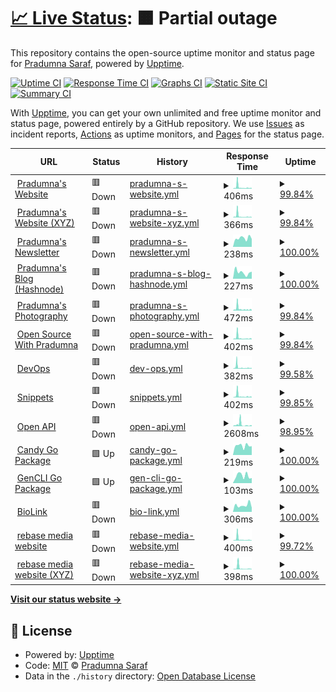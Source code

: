 # [📈 Live Status](https://Pradumnasaraf.github.io/Monitoring): <!--live status--> **🟧 Partial outage**

This repository contains the open-source uptime monitor and status page for [Pradumna Saraf](https://www.pradumnasaraf.dev), powered by [Upptime](https://github.com/upptime/upptime).

[![Uptime CI](https://github.com/Pradumnasaraf/Monitoring/workflows/Uptime%20CI/badge.svg)](https://github.com/Pradumnasaraf/Monitoring/actions?query=workflow%3A%22Uptime+CI%22)
[![Response Time CI](https://github.com/Pradumnasaraf/Monitoring/workflows/Response%20Time%20CI/badge.svg)](https://github.com/Pradumnasaraf/Monitoring/actions?query=workflow%3A%22Response+Time+CI%22)
[![Graphs CI](https://github.com/Pradumnasaraf/Monitoring/workflows/Graphs%20CI/badge.svg)](https://github.com/Pradumnasaraf/Monitoring/actions?query=workflow%3A%22Graphs+CI%22)
[![Static Site CI](https://github.com/Pradumnasaraf/Monitoring/workflows/Static%20Site%20CI/badge.svg)](https://github.com/Pradumnasaraf/Monitoring/actions?query=workflow%3A%22Static+Site+CI%22)
[![Summary CI](https://github.com/Pradumnasaraf/Monitoring/workflows/Summary%20CI/badge.svg)](https://github.com/Pradumnasaraf/Monitoring/actions?query=workflow%3A%22Summary+CI%22)

With [Upptime](https://upptime.js.org), you can get your own unlimited and free uptime monitor and status page, powered entirely by a GitHub repository. We use [Issues](https://github.com/Pradumnasaraf/Monitoring/issues) as incident reports, [Actions](https://github.com/Pradumnasaraf/Monitoring/actions) as uptime monitors, and [Pages](https://Pradumnasaraf.github.io/Monitoring) for the status page.

<!--start: status pages-->
<!-- This summary is generated by Upptime (https://github.com/upptime/upptime) -->
<!-- Do not edit this manually, your changes will be overwritten -->
<!-- prettier-ignore -->
| URL | Status | History | Response Time | Uptime |
| --- | ------ | ------- | ------------- | ------ |
| <img alt="" src="https://icons.duckduckgo.com/ip3/pradumnasaraf.dev.ico" height="13"> [Pradumna's Website](https://pradumnasaraf.dev) | 🟥 Down | [pradumna-s-website.yml](https://github.com/Pradumnasaraf/Monitoring/commits/HEAD/history/pradumna-s-website.yml) | <details><summary><img alt="Response time graph" src="./graphs/pradumna-s-website/response-time-week.png" height="20"> 406ms</summary><br><a href="https://Pradumnasaraf.github.io/Monitoring/history/pradumna-s-website"><img alt="Response time 220" src="https://img.shields.io/endpoint?url=https%3A%2F%2Fraw.githubusercontent.com%2FPradumnasaraf%2FMonitoring%2FHEAD%2Fapi%2Fpradumna-s-website%2Fresponse-time.json"></a><br><a href="https://Pradumnasaraf.github.io/Monitoring/history/pradumna-s-website"><img alt="24-hour response time 172" src="https://img.shields.io/endpoint?url=https%3A%2F%2Fraw.githubusercontent.com%2FPradumnasaraf%2FMonitoring%2FHEAD%2Fapi%2Fpradumna-s-website%2Fresponse-time-day.json"></a><br><a href="https://Pradumnasaraf.github.io/Monitoring/history/pradumna-s-website"><img alt="7-day response time 406" src="https://img.shields.io/endpoint?url=https%3A%2F%2Fraw.githubusercontent.com%2FPradumnasaraf%2FMonitoring%2FHEAD%2Fapi%2Fpradumna-s-website%2Fresponse-time-week.json"></a><br><a href="https://Pradumnasaraf.github.io/Monitoring/history/pradumna-s-website"><img alt="30-day response time 308" src="https://img.shields.io/endpoint?url=https%3A%2F%2Fraw.githubusercontent.com%2FPradumnasaraf%2FMonitoring%2FHEAD%2Fapi%2Fpradumna-s-website%2Fresponse-time-month.json"></a><br><a href="https://Pradumnasaraf.github.io/Monitoring/history/pradumna-s-website"><img alt="1-year response time 220" src="https://img.shields.io/endpoint?url=https%3A%2F%2Fraw.githubusercontent.com%2FPradumnasaraf%2FMonitoring%2FHEAD%2Fapi%2Fpradumna-s-website%2Fresponse-time-year.json"></a></details> | <details><summary><a href="https://Pradumnasaraf.github.io/Monitoring/history/pradumna-s-website">99.84%</a></summary><a href="https://Pradumnasaraf.github.io/Monitoring/history/pradumna-s-website"><img alt="All-time uptime 99.96%" src="https://img.shields.io/endpoint?url=https%3A%2F%2Fraw.githubusercontent.com%2FPradumnasaraf%2FMonitoring%2FHEAD%2Fapi%2Fpradumna-s-website%2Fuptime.json"></a><br><a href="https://Pradumnasaraf.github.io/Monitoring/history/pradumna-s-website"><img alt="24-hour uptime 99.98%" src="https://img.shields.io/endpoint?url=https%3A%2F%2Fraw.githubusercontent.com%2FPradumnasaraf%2FMonitoring%2FHEAD%2Fapi%2Fpradumna-s-website%2Fuptime-day.json"></a><br><a href="https://Pradumnasaraf.github.io/Monitoring/history/pradumna-s-website"><img alt="7-day uptime 99.84%" src="https://img.shields.io/endpoint?url=https%3A%2F%2Fraw.githubusercontent.com%2FPradumnasaraf%2FMonitoring%2FHEAD%2Fapi%2Fpradumna-s-website%2Fuptime-week.json"></a><br><a href="https://Pradumnasaraf.github.io/Monitoring/history/pradumna-s-website"><img alt="30-day uptime 99.96%" src="https://img.shields.io/endpoint?url=https%3A%2F%2Fraw.githubusercontent.com%2FPradumnasaraf%2FMonitoring%2FHEAD%2Fapi%2Fpradumna-s-website%2Fuptime-month.json"></a><br><a href="https://Pradumnasaraf.github.io/Monitoring/history/pradumna-s-website"><img alt="1-year uptime 99.96%" src="https://img.shields.io/endpoint?url=https%3A%2F%2Fraw.githubusercontent.com%2FPradumnasaraf%2FMonitoring%2FHEAD%2Fapi%2Fpradumna-s-website%2Fuptime-year.json"></a></details>
| <img alt="" src="https://icons.duckduckgo.com/ip3/pradumnasaraf.xyz.ico" height="13"> [Pradumna's Website (XYZ)](https://pradumnasaraf.xyz) | 🟥 Down | [pradumna-s-website-xyz.yml](https://github.com/Pradumnasaraf/Monitoring/commits/HEAD/history/pradumna-s-website-xyz.yml) | <details><summary><img alt="Response time graph" src="./graphs/pradumna-s-website-xyz/response-time-week.png" height="20"> 366ms</summary><br><a href="https://Pradumnasaraf.github.io/Monitoring/history/pradumna-s-website-xyz"><img alt="Response time 153" src="https://img.shields.io/endpoint?url=https%3A%2F%2Fraw.githubusercontent.com%2FPradumnasaraf%2FMonitoring%2FHEAD%2Fapi%2Fpradumna-s-website-xyz%2Fresponse-time.json"></a><br><a href="https://Pradumnasaraf.github.io/Monitoring/history/pradumna-s-website-xyz"><img alt="24-hour response time 92" src="https://img.shields.io/endpoint?url=https%3A%2F%2Fraw.githubusercontent.com%2FPradumnasaraf%2FMonitoring%2FHEAD%2Fapi%2Fpradumna-s-website-xyz%2Fresponse-time-day.json"></a><br><a href="https://Pradumnasaraf.github.io/Monitoring/history/pradumna-s-website-xyz"><img alt="7-day response time 366" src="https://img.shields.io/endpoint?url=https%3A%2F%2Fraw.githubusercontent.com%2FPradumnasaraf%2FMonitoring%2FHEAD%2Fapi%2Fpradumna-s-website-xyz%2Fresponse-time-week.json"></a><br><a href="https://Pradumnasaraf.github.io/Monitoring/history/pradumna-s-website-xyz"><img alt="30-day response time 229" src="https://img.shields.io/endpoint?url=https%3A%2F%2Fraw.githubusercontent.com%2FPradumnasaraf%2FMonitoring%2FHEAD%2Fapi%2Fpradumna-s-website-xyz%2Fresponse-time-month.json"></a><br><a href="https://Pradumnasaraf.github.io/Monitoring/history/pradumna-s-website-xyz"><img alt="1-year response time 153" src="https://img.shields.io/endpoint?url=https%3A%2F%2Fraw.githubusercontent.com%2FPradumnasaraf%2FMonitoring%2FHEAD%2Fapi%2Fpradumna-s-website-xyz%2Fresponse-time-year.json"></a></details> | <details><summary><a href="https://Pradumnasaraf.github.io/Monitoring/history/pradumna-s-website-xyz">99.84%</a></summary><a href="https://Pradumnasaraf.github.io/Monitoring/history/pradumna-s-website-xyz"><img alt="All-time uptime 99.96%" src="https://img.shields.io/endpoint?url=https%3A%2F%2Fraw.githubusercontent.com%2FPradumnasaraf%2FMonitoring%2FHEAD%2Fapi%2Fpradumna-s-website-xyz%2Fuptime.json"></a><br><a href="https://Pradumnasaraf.github.io/Monitoring/history/pradumna-s-website-xyz"><img alt="24-hour uptime 99.98%" src="https://img.shields.io/endpoint?url=https%3A%2F%2Fraw.githubusercontent.com%2FPradumnasaraf%2FMonitoring%2FHEAD%2Fapi%2Fpradumna-s-website-xyz%2Fuptime-day.json"></a><br><a href="https://Pradumnasaraf.github.io/Monitoring/history/pradumna-s-website-xyz"><img alt="7-day uptime 99.84%" src="https://img.shields.io/endpoint?url=https%3A%2F%2Fraw.githubusercontent.com%2FPradumnasaraf%2FMonitoring%2FHEAD%2Fapi%2Fpradumna-s-website-xyz%2Fuptime-week.json"></a><br><a href="https://Pradumnasaraf.github.io/Monitoring/history/pradumna-s-website-xyz"><img alt="30-day uptime 99.96%" src="https://img.shields.io/endpoint?url=https%3A%2F%2Fraw.githubusercontent.com%2FPradumnasaraf%2FMonitoring%2FHEAD%2Fapi%2Fpradumna-s-website-xyz%2Fuptime-month.json"></a><br><a href="https://Pradumnasaraf.github.io/Monitoring/history/pradumna-s-website-xyz"><img alt="1-year uptime 99.96%" src="https://img.shields.io/endpoint?url=https%3A%2F%2Fraw.githubusercontent.com%2FPradumnasaraf%2FMonitoring%2FHEAD%2Fapi%2Fpradumna-s-website-xyz%2Fuptime-year.json"></a></details>
| <img alt="" src="https://icons.duckduckgo.com/ip3/newsletter.pradumnasaraf.dev.ico" height="13"> [Pradumna's Newsletter](https://newsletter.pradumnasaraf.dev) | 🟥 Down | [pradumna-s-newsletter.yml](https://github.com/Pradumnasaraf/Monitoring/commits/HEAD/history/pradumna-s-newsletter.yml) | <details><summary><img alt="Response time graph" src="./graphs/pradumna-s-newsletter/response-time-week.png" height="20"> 238ms</summary><br><a href="https://Pradumnasaraf.github.io/Monitoring/history/pradumna-s-newsletter"><img alt="Response time 250" src="https://img.shields.io/endpoint?url=https%3A%2F%2Fraw.githubusercontent.com%2FPradumnasaraf%2FMonitoring%2FHEAD%2Fapi%2Fpradumna-s-newsletter%2Fresponse-time.json"></a><br><a href="https://Pradumnasaraf.github.io/Monitoring/history/pradumna-s-newsletter"><img alt="24-hour response time 217" src="https://img.shields.io/endpoint?url=https%3A%2F%2Fraw.githubusercontent.com%2FPradumnasaraf%2FMonitoring%2FHEAD%2Fapi%2Fpradumna-s-newsletter%2Fresponse-time-day.json"></a><br><a href="https://Pradumnasaraf.github.io/Monitoring/history/pradumna-s-newsletter"><img alt="7-day response time 238" src="https://img.shields.io/endpoint?url=https%3A%2F%2Fraw.githubusercontent.com%2FPradumnasaraf%2FMonitoring%2FHEAD%2Fapi%2Fpradumna-s-newsletter%2Fresponse-time-week.json"></a><br><a href="https://Pradumnasaraf.github.io/Monitoring/history/pradumna-s-newsletter"><img alt="30-day response time 391" src="https://img.shields.io/endpoint?url=https%3A%2F%2Fraw.githubusercontent.com%2FPradumnasaraf%2FMonitoring%2FHEAD%2Fapi%2Fpradumna-s-newsletter%2Fresponse-time-month.json"></a><br><a href="https://Pradumnasaraf.github.io/Monitoring/history/pradumna-s-newsletter"><img alt="1-year response time 250" src="https://img.shields.io/endpoint?url=https%3A%2F%2Fraw.githubusercontent.com%2FPradumnasaraf%2FMonitoring%2FHEAD%2Fapi%2Fpradumna-s-newsletter%2Fresponse-time-year.json"></a></details> | <details><summary><a href="https://Pradumnasaraf.github.io/Monitoring/history/pradumna-s-newsletter">100.00%</a></summary><a href="https://Pradumnasaraf.github.io/Monitoring/history/pradumna-s-newsletter"><img alt="All-time uptime 97.92%" src="https://img.shields.io/endpoint?url=https%3A%2F%2Fraw.githubusercontent.com%2FPradumnasaraf%2FMonitoring%2FHEAD%2Fapi%2Fpradumna-s-newsletter%2Fuptime.json"></a><br><a href="https://Pradumnasaraf.github.io/Monitoring/history/pradumna-s-newsletter"><img alt="24-hour uptime 100.00%" src="https://img.shields.io/endpoint?url=https%3A%2F%2Fraw.githubusercontent.com%2FPradumnasaraf%2FMonitoring%2FHEAD%2Fapi%2Fpradumna-s-newsletter%2Fuptime-day.json"></a><br><a href="https://Pradumnasaraf.github.io/Monitoring/history/pradumna-s-newsletter"><img alt="7-day uptime 100.00%" src="https://img.shields.io/endpoint?url=https%3A%2F%2Fraw.githubusercontent.com%2FPradumnasaraf%2FMonitoring%2FHEAD%2Fapi%2Fpradumna-s-newsletter%2Fuptime-week.json"></a><br><a href="https://Pradumnasaraf.github.io/Monitoring/history/pradumna-s-newsletter"><img alt="30-day uptime 100.00%" src="https://img.shields.io/endpoint?url=https%3A%2F%2Fraw.githubusercontent.com%2FPradumnasaraf%2FMonitoring%2FHEAD%2Fapi%2Fpradumna-s-newsletter%2Fuptime-month.json"></a><br><a href="https://Pradumnasaraf.github.io/Monitoring/history/pradumna-s-newsletter"><img alt="1-year uptime 97.92%" src="https://img.shields.io/endpoint?url=https%3A%2F%2Fraw.githubusercontent.com%2FPradumnasaraf%2FMonitoring%2FHEAD%2Fapi%2Fpradumna-s-newsletter%2Fuptime-year.json"></a></details>
| <img alt="" src="https://icons.duckduckgo.com/ip3/blog.pradumnasaraf.dev.ico" height="13"> [Pradumna's Blog (Hashnode)](https://blog.pradumnasaraf.dev) | 🟥 Down | [pradumna-s-blog-hashnode.yml](https://github.com/Pradumnasaraf/Monitoring/commits/HEAD/history/pradumna-s-blog-hashnode.yml) | <details><summary><img alt="Response time graph" src="./graphs/pradumna-s-blog-hashnode/response-time-week.png" height="20"> 227ms</summary><br><a href="https://Pradumnasaraf.github.io/Monitoring/history/pradumna-s-blog-hashnode"><img alt="Response time 251" src="https://img.shields.io/endpoint?url=https%3A%2F%2Fraw.githubusercontent.com%2FPradumnasaraf%2FMonitoring%2FHEAD%2Fapi%2Fpradumna-s-blog-hashnode%2Fresponse-time.json"></a><br><a href="https://Pradumnasaraf.github.io/Monitoring/history/pradumna-s-blog-hashnode"><img alt="24-hour response time 252" src="https://img.shields.io/endpoint?url=https%3A%2F%2Fraw.githubusercontent.com%2FPradumnasaraf%2FMonitoring%2FHEAD%2Fapi%2Fpradumna-s-blog-hashnode%2Fresponse-time-day.json"></a><br><a href="https://Pradumnasaraf.github.io/Monitoring/history/pradumna-s-blog-hashnode"><img alt="7-day response time 227" src="https://img.shields.io/endpoint?url=https%3A%2F%2Fraw.githubusercontent.com%2FPradumnasaraf%2FMonitoring%2FHEAD%2Fapi%2Fpradumna-s-blog-hashnode%2Fresponse-time-week.json"></a><br><a href="https://Pradumnasaraf.github.io/Monitoring/history/pradumna-s-blog-hashnode"><img alt="30-day response time 270" src="https://img.shields.io/endpoint?url=https%3A%2F%2Fraw.githubusercontent.com%2FPradumnasaraf%2FMonitoring%2FHEAD%2Fapi%2Fpradumna-s-blog-hashnode%2Fresponse-time-month.json"></a><br><a href="https://Pradumnasaraf.github.io/Monitoring/history/pradumna-s-blog-hashnode"><img alt="1-year response time 251" src="https://img.shields.io/endpoint?url=https%3A%2F%2Fraw.githubusercontent.com%2FPradumnasaraf%2FMonitoring%2FHEAD%2Fapi%2Fpradumna-s-blog-hashnode%2Fresponse-time-year.json"></a></details> | <details><summary><a href="https://Pradumnasaraf.github.io/Monitoring/history/pradumna-s-blog-hashnode">100.00%</a></summary><a href="https://Pradumnasaraf.github.io/Monitoring/history/pradumna-s-blog-hashnode"><img alt="All-time uptime 97.92%" src="https://img.shields.io/endpoint?url=https%3A%2F%2Fraw.githubusercontent.com%2FPradumnasaraf%2FMonitoring%2FHEAD%2Fapi%2Fpradumna-s-blog-hashnode%2Fuptime.json"></a><br><a href="https://Pradumnasaraf.github.io/Monitoring/history/pradumna-s-blog-hashnode"><img alt="24-hour uptime 100.00%" src="https://img.shields.io/endpoint?url=https%3A%2F%2Fraw.githubusercontent.com%2FPradumnasaraf%2FMonitoring%2FHEAD%2Fapi%2Fpradumna-s-blog-hashnode%2Fuptime-day.json"></a><br><a href="https://Pradumnasaraf.github.io/Monitoring/history/pradumna-s-blog-hashnode"><img alt="7-day uptime 100.00%" src="https://img.shields.io/endpoint?url=https%3A%2F%2Fraw.githubusercontent.com%2FPradumnasaraf%2FMonitoring%2FHEAD%2Fapi%2Fpradumna-s-blog-hashnode%2Fuptime-week.json"></a><br><a href="https://Pradumnasaraf.github.io/Monitoring/history/pradumna-s-blog-hashnode"><img alt="30-day uptime 100.00%" src="https://img.shields.io/endpoint?url=https%3A%2F%2Fraw.githubusercontent.com%2FPradumnasaraf%2FMonitoring%2FHEAD%2Fapi%2Fpradumna-s-blog-hashnode%2Fuptime-month.json"></a><br><a href="https://Pradumnasaraf.github.io/Monitoring/history/pradumna-s-blog-hashnode"><img alt="1-year uptime 97.92%" src="https://img.shields.io/endpoint?url=https%3A%2F%2Fraw.githubusercontent.com%2FPradumnasaraf%2FMonitoring%2FHEAD%2Fapi%2Fpradumna-s-blog-hashnode%2Fuptime-year.json"></a></details>
| <img alt="" src="https://icons.duckduckgo.com/ip3/camera.pradumnasaraf.dev.ico" height="13"> [Pradumna's Photography](https://camera.pradumnasaraf.dev) | 🟥 Down | [pradumna-s-photography.yml](https://github.com/Pradumnasaraf/Monitoring/commits/HEAD/history/pradumna-s-photography.yml) | <details><summary><img alt="Response time graph" src="./graphs/pradumna-s-photography/response-time-week.png" height="20"> 472ms</summary><br><a href="https://Pradumnasaraf.github.io/Monitoring/history/pradumna-s-photography"><img alt="Response time 268" src="https://img.shields.io/endpoint?url=https%3A%2F%2Fraw.githubusercontent.com%2FPradumnasaraf%2FMonitoring%2FHEAD%2Fapi%2Fpradumna-s-photography%2Fresponse-time.json"></a><br><a href="https://Pradumnasaraf.github.io/Monitoring/history/pradumna-s-photography"><img alt="24-hour response time 128" src="https://img.shields.io/endpoint?url=https%3A%2F%2Fraw.githubusercontent.com%2FPradumnasaraf%2FMonitoring%2FHEAD%2Fapi%2Fpradumna-s-photography%2Fresponse-time-day.json"></a><br><a href="https://Pradumnasaraf.github.io/Monitoring/history/pradumna-s-photography"><img alt="7-day response time 472" src="https://img.shields.io/endpoint?url=https%3A%2F%2Fraw.githubusercontent.com%2FPradumnasaraf%2FMonitoring%2FHEAD%2Fapi%2Fpradumna-s-photography%2Fresponse-time-week.json"></a><br><a href="https://Pradumnasaraf.github.io/Monitoring/history/pradumna-s-photography"><img alt="30-day response time 355" src="https://img.shields.io/endpoint?url=https%3A%2F%2Fraw.githubusercontent.com%2FPradumnasaraf%2FMonitoring%2FHEAD%2Fapi%2Fpradumna-s-photography%2Fresponse-time-month.json"></a><br><a href="https://Pradumnasaraf.github.io/Monitoring/history/pradumna-s-photography"><img alt="1-year response time 268" src="https://img.shields.io/endpoint?url=https%3A%2F%2Fraw.githubusercontent.com%2FPradumnasaraf%2FMonitoring%2FHEAD%2Fapi%2Fpradumna-s-photography%2Fresponse-time-year.json"></a></details> | <details><summary><a href="https://Pradumnasaraf.github.io/Monitoring/history/pradumna-s-photography">99.84%</a></summary><a href="https://Pradumnasaraf.github.io/Monitoring/history/pradumna-s-photography"><img alt="All-time uptime 99.96%" src="https://img.shields.io/endpoint?url=https%3A%2F%2Fraw.githubusercontent.com%2FPradumnasaraf%2FMonitoring%2FHEAD%2Fapi%2Fpradumna-s-photography%2Fuptime.json"></a><br><a href="https://Pradumnasaraf.github.io/Monitoring/history/pradumna-s-photography"><img alt="24-hour uptime 99.98%" src="https://img.shields.io/endpoint?url=https%3A%2F%2Fraw.githubusercontent.com%2FPradumnasaraf%2FMonitoring%2FHEAD%2Fapi%2Fpradumna-s-photography%2Fuptime-day.json"></a><br><a href="https://Pradumnasaraf.github.io/Monitoring/history/pradumna-s-photography"><img alt="7-day uptime 99.84%" src="https://img.shields.io/endpoint?url=https%3A%2F%2Fraw.githubusercontent.com%2FPradumnasaraf%2FMonitoring%2FHEAD%2Fapi%2Fpradumna-s-photography%2Fuptime-week.json"></a><br><a href="https://Pradumnasaraf.github.io/Monitoring/history/pradumna-s-photography"><img alt="30-day uptime 99.96%" src="https://img.shields.io/endpoint?url=https%3A%2F%2Fraw.githubusercontent.com%2FPradumnasaraf%2FMonitoring%2FHEAD%2Fapi%2Fpradumna-s-photography%2Fuptime-month.json"></a><br><a href="https://Pradumnasaraf.github.io/Monitoring/history/pradumna-s-photography"><img alt="1-year uptime 99.96%" src="https://img.shields.io/endpoint?url=https%3A%2F%2Fraw.githubusercontent.com%2FPradumnasaraf%2FMonitoring%2FHEAD%2Fapi%2Fpradumna-s-photography%2Fuptime-year.json"></a></details>
| <img alt="" src="https://icons.duckduckgo.com/ip3/os.pradumnasaraf.dev.ico" height="13"> [Open Source With Pradumna](https://os.pradumnasaraf.dev) | 🟥 Down | [open-source-with-pradumna.yml](https://github.com/Pradumnasaraf/Monitoring/commits/HEAD/history/open-source-with-pradumna.yml) | <details><summary><img alt="Response time graph" src="./graphs/open-source-with-pradumna/response-time-week.png" height="20"> 402ms</summary><br><a href="https://Pradumnasaraf.github.io/Monitoring/history/open-source-with-pradumna"><img alt="Response time 190" src="https://img.shields.io/endpoint?url=https%3A%2F%2Fraw.githubusercontent.com%2FPradumnasaraf%2FMonitoring%2FHEAD%2Fapi%2Fopen-source-with-pradumna%2Fresponse-time.json"></a><br><a href="https://Pradumnasaraf.github.io/Monitoring/history/open-source-with-pradumna"><img alt="24-hour response time 96" src="https://img.shields.io/endpoint?url=https%3A%2F%2Fraw.githubusercontent.com%2FPradumnasaraf%2FMonitoring%2FHEAD%2Fapi%2Fopen-source-with-pradumna%2Fresponse-time-day.json"></a><br><a href="https://Pradumnasaraf.github.io/Monitoring/history/open-source-with-pradumna"><img alt="7-day response time 402" src="https://img.shields.io/endpoint?url=https%3A%2F%2Fraw.githubusercontent.com%2FPradumnasaraf%2FMonitoring%2FHEAD%2Fapi%2Fopen-source-with-pradumna%2Fresponse-time-week.json"></a><br><a href="https://Pradumnasaraf.github.io/Monitoring/history/open-source-with-pradumna"><img alt="30-day response time 266" src="https://img.shields.io/endpoint?url=https%3A%2F%2Fraw.githubusercontent.com%2FPradumnasaraf%2FMonitoring%2FHEAD%2Fapi%2Fopen-source-with-pradumna%2Fresponse-time-month.json"></a><br><a href="https://Pradumnasaraf.github.io/Monitoring/history/open-source-with-pradumna"><img alt="1-year response time 199" src="https://img.shields.io/endpoint?url=https%3A%2F%2Fraw.githubusercontent.com%2FPradumnasaraf%2FMonitoring%2FHEAD%2Fapi%2Fopen-source-with-pradumna%2Fresponse-time-year.json"></a></details> | <details><summary><a href="https://Pradumnasaraf.github.io/Monitoring/history/open-source-with-pradumna">99.84%</a></summary><a href="https://Pradumnasaraf.github.io/Monitoring/history/open-source-with-pradumna"><img alt="All-time uptime 99.93%" src="https://img.shields.io/endpoint?url=https%3A%2F%2Fraw.githubusercontent.com%2FPradumnasaraf%2FMonitoring%2FHEAD%2Fapi%2Fopen-source-with-pradumna%2Fuptime.json"></a><br><a href="https://Pradumnasaraf.github.io/Monitoring/history/open-source-with-pradumna"><img alt="24-hour uptime 99.98%" src="https://img.shields.io/endpoint?url=https%3A%2F%2Fraw.githubusercontent.com%2FPradumnasaraf%2FMonitoring%2FHEAD%2Fapi%2Fopen-source-with-pradumna%2Fuptime-day.json"></a><br><a href="https://Pradumnasaraf.github.io/Monitoring/history/open-source-with-pradumna"><img alt="7-day uptime 99.84%" src="https://img.shields.io/endpoint?url=https%3A%2F%2Fraw.githubusercontent.com%2FPradumnasaraf%2FMonitoring%2FHEAD%2Fapi%2Fopen-source-with-pradumna%2Fuptime-week.json"></a><br><a href="https://Pradumnasaraf.github.io/Monitoring/history/open-source-with-pradumna"><img alt="30-day uptime 99.96%" src="https://img.shields.io/endpoint?url=https%3A%2F%2Fraw.githubusercontent.com%2FPradumnasaraf%2FMonitoring%2FHEAD%2Fapi%2Fopen-source-with-pradumna%2Fuptime-month.json"></a><br><a href="https://Pradumnasaraf.github.io/Monitoring/history/open-source-with-pradumna"><img alt="1-year uptime 99.98%" src="https://img.shields.io/endpoint?url=https%3A%2F%2Fraw.githubusercontent.com%2FPradumnasaraf%2FMonitoring%2FHEAD%2Fapi%2Fopen-source-with-pradumna%2Fuptime-year.json"></a></details>
| <img alt="" src="https://icons.duckduckgo.com/ip3/devops.pradumnasaraf.dev.ico" height="13"> [DevOps](https://devops.pradumnasaraf.dev) | 🟥 Down | [dev-ops.yml](https://github.com/Pradumnasaraf/Monitoring/commits/HEAD/history/dev-ops.yml) | <details><summary><img alt="Response time graph" src="./graphs/dev-ops/response-time-week.png" height="20"> 382ms</summary><br><a href="https://Pradumnasaraf.github.io/Monitoring/history/dev-ops"><img alt="Response time 180" src="https://img.shields.io/endpoint?url=https%3A%2F%2Fraw.githubusercontent.com%2FPradumnasaraf%2FMonitoring%2FHEAD%2Fapi%2Fdev-ops%2Fresponse-time.json"></a><br><a href="https://Pradumnasaraf.github.io/Monitoring/history/dev-ops"><img alt="24-hour response time 177" src="https://img.shields.io/endpoint?url=https%3A%2F%2Fraw.githubusercontent.com%2FPradumnasaraf%2FMonitoring%2FHEAD%2Fapi%2Fdev-ops%2Fresponse-time-day.json"></a><br><a href="https://Pradumnasaraf.github.io/Monitoring/history/dev-ops"><img alt="7-day response time 382" src="https://img.shields.io/endpoint?url=https%3A%2F%2Fraw.githubusercontent.com%2FPradumnasaraf%2FMonitoring%2FHEAD%2Fapi%2Fdev-ops%2Fresponse-time-week.json"></a><br><a href="https://Pradumnasaraf.github.io/Monitoring/history/dev-ops"><img alt="30-day response time 277" src="https://img.shields.io/endpoint?url=https%3A%2F%2Fraw.githubusercontent.com%2FPradumnasaraf%2FMonitoring%2FHEAD%2Fapi%2Fdev-ops%2Fresponse-time-month.json"></a><br><a href="https://Pradumnasaraf.github.io/Monitoring/history/dev-ops"><img alt="1-year response time 188" src="https://img.shields.io/endpoint?url=https%3A%2F%2Fraw.githubusercontent.com%2FPradumnasaraf%2FMonitoring%2FHEAD%2Fapi%2Fdev-ops%2Fresponse-time-year.json"></a></details> | <details><summary><a href="https://Pradumnasaraf.github.io/Monitoring/history/dev-ops">99.58%</a></summary><a href="https://Pradumnasaraf.github.io/Monitoring/history/dev-ops"><img alt="All-time uptime 99.97%" src="https://img.shields.io/endpoint?url=https%3A%2F%2Fraw.githubusercontent.com%2FPradumnasaraf%2FMonitoring%2FHEAD%2Fapi%2Fdev-ops%2Fuptime.json"></a><br><a href="https://Pradumnasaraf.github.io/Monitoring/history/dev-ops"><img alt="24-hour uptime 99.98%" src="https://img.shields.io/endpoint?url=https%3A%2F%2Fraw.githubusercontent.com%2FPradumnasaraf%2FMonitoring%2FHEAD%2Fapi%2Fdev-ops%2Fuptime-day.json"></a><br><a href="https://Pradumnasaraf.github.io/Monitoring/history/dev-ops"><img alt="7-day uptime 99.58%" src="https://img.shields.io/endpoint?url=https%3A%2F%2Fraw.githubusercontent.com%2FPradumnasaraf%2FMonitoring%2FHEAD%2Fapi%2Fdev-ops%2Fuptime-week.json"></a><br><a href="https://Pradumnasaraf.github.io/Monitoring/history/dev-ops"><img alt="30-day uptime 99.90%" src="https://img.shields.io/endpoint?url=https%3A%2F%2Fraw.githubusercontent.com%2FPradumnasaraf%2FMonitoring%2FHEAD%2Fapi%2Fdev-ops%2Fuptime-month.json"></a><br><a href="https://Pradumnasaraf.github.io/Monitoring/history/dev-ops"><img alt="1-year uptime 99.97%" src="https://img.shields.io/endpoint?url=https%3A%2F%2Fraw.githubusercontent.com%2FPradumnasaraf%2FMonitoring%2FHEAD%2Fapi%2Fdev-ops%2Fuptime-year.json"></a></details>
| <img alt="" src="https://icons.duckduckgo.com/ip3/snippets.pradumnasaraf.dev.ico" height="13"> [Snippets](https://snippets.pradumnasaraf.dev) | 🟥 Down | [snippets.yml](https://github.com/Pradumnasaraf/Monitoring/commits/HEAD/history/snippets.yml) | <details><summary><img alt="Response time graph" src="./graphs/snippets/response-time-week.png" height="20"> 402ms</summary><br><a href="https://Pradumnasaraf.github.io/Monitoring/history/snippets"><img alt="Response time 193" src="https://img.shields.io/endpoint?url=https%3A%2F%2Fraw.githubusercontent.com%2FPradumnasaraf%2FMonitoring%2FHEAD%2Fapi%2Fsnippets%2Fresponse-time.json"></a><br><a href="https://Pradumnasaraf.github.io/Monitoring/history/snippets"><img alt="24-hour response time 118" src="https://img.shields.io/endpoint?url=https%3A%2F%2Fraw.githubusercontent.com%2FPradumnasaraf%2FMonitoring%2FHEAD%2Fapi%2Fsnippets%2Fresponse-time-day.json"></a><br><a href="https://Pradumnasaraf.github.io/Monitoring/history/snippets"><img alt="7-day response time 402" src="https://img.shields.io/endpoint?url=https%3A%2F%2Fraw.githubusercontent.com%2FPradumnasaraf%2FMonitoring%2FHEAD%2Fapi%2Fsnippets%2Fresponse-time-week.json"></a><br><a href="https://Pradumnasaraf.github.io/Monitoring/history/snippets"><img alt="30-day response time 258" src="https://img.shields.io/endpoint?url=https%3A%2F%2Fraw.githubusercontent.com%2FPradumnasaraf%2FMonitoring%2FHEAD%2Fapi%2Fsnippets%2Fresponse-time-month.json"></a><br><a href="https://Pradumnasaraf.github.io/Monitoring/history/snippets"><img alt="1-year response time 195" src="https://img.shields.io/endpoint?url=https%3A%2F%2Fraw.githubusercontent.com%2FPradumnasaraf%2FMonitoring%2FHEAD%2Fapi%2Fsnippets%2Fresponse-time-year.json"></a></details> | <details><summary><a href="https://Pradumnasaraf.github.io/Monitoring/history/snippets">99.85%</a></summary><a href="https://Pradumnasaraf.github.io/Monitoring/history/snippets"><img alt="All-time uptime 99.98%" src="https://img.shields.io/endpoint?url=https%3A%2F%2Fraw.githubusercontent.com%2FPradumnasaraf%2FMonitoring%2FHEAD%2Fapi%2Fsnippets%2Fuptime.json"></a><br><a href="https://Pradumnasaraf.github.io/Monitoring/history/snippets"><img alt="24-hour uptime 99.98%" src="https://img.shields.io/endpoint?url=https%3A%2F%2Fraw.githubusercontent.com%2FPradumnasaraf%2FMonitoring%2FHEAD%2Fapi%2Fsnippets%2Fuptime-day.json"></a><br><a href="https://Pradumnasaraf.github.io/Monitoring/history/snippets"><img alt="7-day uptime 99.85%" src="https://img.shields.io/endpoint?url=https%3A%2F%2Fraw.githubusercontent.com%2FPradumnasaraf%2FMonitoring%2FHEAD%2Fapi%2Fsnippets%2Fuptime-week.json"></a><br><a href="https://Pradumnasaraf.github.io/Monitoring/history/snippets"><img alt="30-day uptime 99.96%" src="https://img.shields.io/endpoint?url=https%3A%2F%2Fraw.githubusercontent.com%2FPradumnasaraf%2FMonitoring%2FHEAD%2Fapi%2Fsnippets%2Fuptime-month.json"></a><br><a href="https://Pradumnasaraf.github.io/Monitoring/history/snippets"><img alt="1-year uptime 99.98%" src="https://img.shields.io/endpoint?url=https%3A%2F%2Fraw.githubusercontent.com%2FPradumnasaraf%2FMonitoring%2FHEAD%2Fapi%2Fsnippets%2Fuptime-year.json"></a></details>
| <img alt="" src="https://icons.duckduckgo.com/ip3/opensourceapi.vercel.app.ico" height="13"> [Open API](https://opensourceapi.vercel.app) | 🟥 Down | [open-api.yml](https://github.com/Pradumnasaraf/Monitoring/commits/HEAD/history/open-api.yml) | <details><summary><img alt="Response time graph" src="./graphs/open-api/response-time-week.png" height="20"> 2608ms</summary><br><a href="https://Pradumnasaraf.github.io/Monitoring/history/open-api"><img alt="Response time 1106" src="https://img.shields.io/endpoint?url=https%3A%2F%2Fraw.githubusercontent.com%2FPradumnasaraf%2FMonitoring%2FHEAD%2Fapi%2Fopen-api%2Fresponse-time.json"></a><br><a href="https://Pradumnasaraf.github.io/Monitoring/history/open-api"><img alt="24-hour response time 1459" src="https://img.shields.io/endpoint?url=https%3A%2F%2Fraw.githubusercontent.com%2FPradumnasaraf%2FMonitoring%2FHEAD%2Fapi%2Fopen-api%2Fresponse-time-day.json"></a><br><a href="https://Pradumnasaraf.github.io/Monitoring/history/open-api"><img alt="7-day response time 2608" src="https://img.shields.io/endpoint?url=https%3A%2F%2Fraw.githubusercontent.com%2FPradumnasaraf%2FMonitoring%2FHEAD%2Fapi%2Fopen-api%2Fresponse-time-week.json"></a><br><a href="https://Pradumnasaraf.github.io/Monitoring/history/open-api"><img alt="30-day response time 1739" src="https://img.shields.io/endpoint?url=https%3A%2F%2Fraw.githubusercontent.com%2FPradumnasaraf%2FMonitoring%2FHEAD%2Fapi%2Fopen-api%2Fresponse-time-month.json"></a><br><a href="https://Pradumnasaraf.github.io/Monitoring/history/open-api"><img alt="1-year response time 1159" src="https://img.shields.io/endpoint?url=https%3A%2F%2Fraw.githubusercontent.com%2FPradumnasaraf%2FMonitoring%2FHEAD%2Fapi%2Fopen-api%2Fresponse-time-year.json"></a></details> | <details><summary><a href="https://Pradumnasaraf.github.io/Monitoring/history/open-api">98.95%</a></summary><a href="https://Pradumnasaraf.github.io/Monitoring/history/open-api"><img alt="All-time uptime 99.97%" src="https://img.shields.io/endpoint?url=https%3A%2F%2Fraw.githubusercontent.com%2FPradumnasaraf%2FMonitoring%2FHEAD%2Fapi%2Fopen-api%2Fuptime.json"></a><br><a href="https://Pradumnasaraf.github.io/Monitoring/history/open-api"><img alt="24-hour uptime 99.98%" src="https://img.shields.io/endpoint?url=https%3A%2F%2Fraw.githubusercontent.com%2FPradumnasaraf%2FMonitoring%2FHEAD%2Fapi%2Fopen-api%2Fuptime-day.json"></a><br><a href="https://Pradumnasaraf.github.io/Monitoring/history/open-api"><img alt="7-day uptime 98.95%" src="https://img.shields.io/endpoint?url=https%3A%2F%2Fraw.githubusercontent.com%2FPradumnasaraf%2FMonitoring%2FHEAD%2Fapi%2Fopen-api%2Fuptime-week.json"></a><br><a href="https://Pradumnasaraf.github.io/Monitoring/history/open-api"><img alt="30-day uptime 99.76%" src="https://img.shields.io/endpoint?url=https%3A%2F%2Fraw.githubusercontent.com%2FPradumnasaraf%2FMonitoring%2FHEAD%2Fapi%2Fopen-api%2Fuptime-month.json"></a><br><a href="https://Pradumnasaraf.github.io/Monitoring/history/open-api"><img alt="1-year uptime 99.93%" src="https://img.shields.io/endpoint?url=https%3A%2F%2Fraw.githubusercontent.com%2FPradumnasaraf%2FMonitoring%2FHEAD%2Fapi%2Fopen-api%2Fuptime-year.json"></a></details>
| <img alt="" src="https://icons.duckduckgo.com/ip3/pkg.go.dev.ico" height="13"> [Candy Go Package](https://pkg.go.dev/github.com/Pradumnasaraf/candy) | 🟩 Up | [candy-go-package.yml](https://github.com/Pradumnasaraf/Monitoring/commits/HEAD/history/candy-go-package.yml) | <details><summary><img alt="Response time graph" src="./graphs/candy-go-package/response-time-week.png" height="20"> 219ms</summary><br><a href="https://Pradumnasaraf.github.io/Monitoring/history/candy-go-package"><img alt="Response time 278" src="https://img.shields.io/endpoint?url=https%3A%2F%2Fraw.githubusercontent.com%2FPradumnasaraf%2FMonitoring%2FHEAD%2Fapi%2Fcandy-go-package%2Fresponse-time.json"></a><br><a href="https://Pradumnasaraf.github.io/Monitoring/history/candy-go-package"><img alt="24-hour response time 208" src="https://img.shields.io/endpoint?url=https%3A%2F%2Fraw.githubusercontent.com%2FPradumnasaraf%2FMonitoring%2FHEAD%2Fapi%2Fcandy-go-package%2Fresponse-time-day.json"></a><br><a href="https://Pradumnasaraf.github.io/Monitoring/history/candy-go-package"><img alt="7-day response time 219" src="https://img.shields.io/endpoint?url=https%3A%2F%2Fraw.githubusercontent.com%2FPradumnasaraf%2FMonitoring%2FHEAD%2Fapi%2Fcandy-go-package%2Fresponse-time-week.json"></a><br><a href="https://Pradumnasaraf.github.io/Monitoring/history/candy-go-package"><img alt="30-day response time 812" src="https://img.shields.io/endpoint?url=https%3A%2F%2Fraw.githubusercontent.com%2FPradumnasaraf%2FMonitoring%2FHEAD%2Fapi%2Fcandy-go-package%2Fresponse-time-month.json"></a><br><a href="https://Pradumnasaraf.github.io/Monitoring/history/candy-go-package"><img alt="1-year response time 304" src="https://img.shields.io/endpoint?url=https%3A%2F%2Fraw.githubusercontent.com%2FPradumnasaraf%2FMonitoring%2FHEAD%2Fapi%2Fcandy-go-package%2Fresponse-time-year.json"></a></details> | <details><summary><a href="https://Pradumnasaraf.github.io/Monitoring/history/candy-go-package">100.00%</a></summary><a href="https://Pradumnasaraf.github.io/Monitoring/history/candy-go-package"><img alt="All-time uptime 99.99%" src="https://img.shields.io/endpoint?url=https%3A%2F%2Fraw.githubusercontent.com%2FPradumnasaraf%2FMonitoring%2FHEAD%2Fapi%2Fcandy-go-package%2Fuptime.json"></a><br><a href="https://Pradumnasaraf.github.io/Monitoring/history/candy-go-package"><img alt="24-hour uptime 100.00%" src="https://img.shields.io/endpoint?url=https%3A%2F%2Fraw.githubusercontent.com%2FPradumnasaraf%2FMonitoring%2FHEAD%2Fapi%2Fcandy-go-package%2Fuptime-day.json"></a><br><a href="https://Pradumnasaraf.github.io/Monitoring/history/candy-go-package"><img alt="7-day uptime 100.00%" src="https://img.shields.io/endpoint?url=https%3A%2F%2Fraw.githubusercontent.com%2FPradumnasaraf%2FMonitoring%2FHEAD%2Fapi%2Fcandy-go-package%2Fuptime-week.json"></a><br><a href="https://Pradumnasaraf.github.io/Monitoring/history/candy-go-package"><img alt="30-day uptime 99.92%" src="https://img.shields.io/endpoint?url=https%3A%2F%2Fraw.githubusercontent.com%2FPradumnasaraf%2FMonitoring%2FHEAD%2Fapi%2Fcandy-go-package%2Fuptime-month.json"></a><br><a href="https://Pradumnasaraf.github.io/Monitoring/history/candy-go-package"><img alt="1-year uptime 99.97%" src="https://img.shields.io/endpoint?url=https%3A%2F%2Fraw.githubusercontent.com%2FPradumnasaraf%2FMonitoring%2FHEAD%2Fapi%2Fcandy-go-package%2Fuptime-year.json"></a></details>
| <img alt="" src="https://icons.duckduckgo.com/ip3/pkg.go.dev.ico" height="13"> [GenCLI Go Package](https://pkg.go.dev/github.com/Pradumnasaraf/gencli) | 🟩 Up | [gen-cli-go-package.yml](https://github.com/Pradumnasaraf/Monitoring/commits/HEAD/history/gen-cli-go-package.yml) | <details><summary><img alt="Response time graph" src="./graphs/gen-cli-go-package/response-time-week.png" height="20"> 103ms</summary><br><a href="https://Pradumnasaraf.github.io/Monitoring/history/gen-cli-go-package"><img alt="Response time 181" src="https://img.shields.io/endpoint?url=https%3A%2F%2Fraw.githubusercontent.com%2FPradumnasaraf%2FMonitoring%2FHEAD%2Fapi%2Fgen-cli-go-package%2Fresponse-time.json"></a><br><a href="https://Pradumnasaraf.github.io/Monitoring/history/gen-cli-go-package"><img alt="24-hour response time 71" src="https://img.shields.io/endpoint?url=https%3A%2F%2Fraw.githubusercontent.com%2FPradumnasaraf%2FMonitoring%2FHEAD%2Fapi%2Fgen-cli-go-package%2Fresponse-time-day.json"></a><br><a href="https://Pradumnasaraf.github.io/Monitoring/history/gen-cli-go-package"><img alt="7-day response time 103" src="https://img.shields.io/endpoint?url=https%3A%2F%2Fraw.githubusercontent.com%2FPradumnasaraf%2FMonitoring%2FHEAD%2Fapi%2Fgen-cli-go-package%2Fresponse-time-week.json"></a><br><a href="https://Pradumnasaraf.github.io/Monitoring/history/gen-cli-go-package"><img alt="30-day response time 90" src="https://img.shields.io/endpoint?url=https%3A%2F%2Fraw.githubusercontent.com%2FPradumnasaraf%2FMonitoring%2FHEAD%2Fapi%2Fgen-cli-go-package%2Fresponse-time-month.json"></a><br><a href="https://Pradumnasaraf.github.io/Monitoring/history/gen-cli-go-package"><img alt="1-year response time 202" src="https://img.shields.io/endpoint?url=https%3A%2F%2Fraw.githubusercontent.com%2FPradumnasaraf%2FMonitoring%2FHEAD%2Fapi%2Fgen-cli-go-package%2Fresponse-time-year.json"></a></details> | <details><summary><a href="https://Pradumnasaraf.github.io/Monitoring/history/gen-cli-go-package">100.00%</a></summary><a href="https://Pradumnasaraf.github.io/Monitoring/history/gen-cli-go-package"><img alt="All-time uptime 99.98%" src="https://img.shields.io/endpoint?url=https%3A%2F%2Fraw.githubusercontent.com%2FPradumnasaraf%2FMonitoring%2FHEAD%2Fapi%2Fgen-cli-go-package%2Fuptime.json"></a><br><a href="https://Pradumnasaraf.github.io/Monitoring/history/gen-cli-go-package"><img alt="24-hour uptime 100.00%" src="https://img.shields.io/endpoint?url=https%3A%2F%2Fraw.githubusercontent.com%2FPradumnasaraf%2FMonitoring%2FHEAD%2Fapi%2Fgen-cli-go-package%2Fuptime-day.json"></a><br><a href="https://Pradumnasaraf.github.io/Monitoring/history/gen-cli-go-package"><img alt="7-day uptime 100.00%" src="https://img.shields.io/endpoint?url=https%3A%2F%2Fraw.githubusercontent.com%2FPradumnasaraf%2FMonitoring%2FHEAD%2Fapi%2Fgen-cli-go-package%2Fuptime-week.json"></a><br><a href="https://Pradumnasaraf.github.io/Monitoring/history/gen-cli-go-package"><img alt="30-day uptime 100.00%" src="https://img.shields.io/endpoint?url=https%3A%2F%2Fraw.githubusercontent.com%2FPradumnasaraf%2FMonitoring%2FHEAD%2Fapi%2Fgen-cli-go-package%2Fuptime-month.json"></a><br><a href="https://Pradumnasaraf.github.io/Monitoring/history/gen-cli-go-package"><img alt="1-year uptime 99.98%" src="https://img.shields.io/endpoint?url=https%3A%2F%2Fraw.githubusercontent.com%2FPradumnasaraf%2FMonitoring%2FHEAD%2Fapi%2Fgen-cli-go-package%2Fuptime-year.json"></a></details>
| <img alt="" src="https://icons.duckduckgo.com/ip3/links.pradumnasaraf.dev.ico" height="13"> [BioLink](https://links.pradumnasaraf.dev) | 🟥 Down | [bio-link.yml](https://github.com/Pradumnasaraf/Monitoring/commits/HEAD/history/bio-link.yml) | <details><summary><img alt="Response time graph" src="./graphs/bio-link/response-time-week.png" height="20"> 306ms</summary><br><a href="https://Pradumnasaraf.github.io/Monitoring/history/bio-link"><img alt="Response time 233" src="https://img.shields.io/endpoint?url=https%3A%2F%2Fraw.githubusercontent.com%2FPradumnasaraf%2FMonitoring%2FHEAD%2Fapi%2Fbio-link%2Fresponse-time.json"></a><br><a href="https://Pradumnasaraf.github.io/Monitoring/history/bio-link"><img alt="24-hour response time 191" src="https://img.shields.io/endpoint?url=https%3A%2F%2Fraw.githubusercontent.com%2FPradumnasaraf%2FMonitoring%2FHEAD%2Fapi%2Fbio-link%2Fresponse-time-day.json"></a><br><a href="https://Pradumnasaraf.github.io/Monitoring/history/bio-link"><img alt="7-day response time 306" src="https://img.shields.io/endpoint?url=https%3A%2F%2Fraw.githubusercontent.com%2FPradumnasaraf%2FMonitoring%2FHEAD%2Fapi%2Fbio-link%2Fresponse-time-week.json"></a><br><a href="https://Pradumnasaraf.github.io/Monitoring/history/bio-link"><img alt="30-day response time 388" src="https://img.shields.io/endpoint?url=https%3A%2F%2Fraw.githubusercontent.com%2FPradumnasaraf%2FMonitoring%2FHEAD%2Fapi%2Fbio-link%2Fresponse-time-month.json"></a><br><a href="https://Pradumnasaraf.github.io/Monitoring/history/bio-link"><img alt="1-year response time 235" src="https://img.shields.io/endpoint?url=https%3A%2F%2Fraw.githubusercontent.com%2FPradumnasaraf%2FMonitoring%2FHEAD%2Fapi%2Fbio-link%2Fresponse-time-year.json"></a></details> | <details><summary><a href="https://Pradumnasaraf.github.io/Monitoring/history/bio-link">100.00%</a></summary><a href="https://Pradumnasaraf.github.io/Monitoring/history/bio-link"><img alt="All-time uptime 99.99%" src="https://img.shields.io/endpoint?url=https%3A%2F%2Fraw.githubusercontent.com%2FPradumnasaraf%2FMonitoring%2FHEAD%2Fapi%2Fbio-link%2Fuptime.json"></a><br><a href="https://Pradumnasaraf.github.io/Monitoring/history/bio-link"><img alt="24-hour uptime 100.00%" src="https://img.shields.io/endpoint?url=https%3A%2F%2Fraw.githubusercontent.com%2FPradumnasaraf%2FMonitoring%2FHEAD%2Fapi%2Fbio-link%2Fuptime-day.json"></a><br><a href="https://Pradumnasaraf.github.io/Monitoring/history/bio-link"><img alt="7-day uptime 100.00%" src="https://img.shields.io/endpoint?url=https%3A%2F%2Fraw.githubusercontent.com%2FPradumnasaraf%2FMonitoring%2FHEAD%2Fapi%2Fbio-link%2Fuptime-week.json"></a><br><a href="https://Pradumnasaraf.github.io/Monitoring/history/bio-link"><img alt="30-day uptime 100.00%" src="https://img.shields.io/endpoint?url=https%3A%2F%2Fraw.githubusercontent.com%2FPradumnasaraf%2FMonitoring%2FHEAD%2Fapi%2Fbio-link%2Fuptime-month.json"></a><br><a href="https://Pradumnasaraf.github.io/Monitoring/history/bio-link"><img alt="1-year uptime 99.99%" src="https://img.shields.io/endpoint?url=https%3A%2F%2Fraw.githubusercontent.com%2FPradumnasaraf%2FMonitoring%2FHEAD%2Fapi%2Fbio-link%2Fuptime-year.json"></a></details>
| <img alt="" src="https://icons.duckduckgo.com/ip3/rebasemedia.com.ico" height="13"> [rebase media website](https://rebasemedia.com) | 🟥 Down | [rebase-media-website.yml](https://github.com/Pradumnasaraf/Monitoring/commits/HEAD/history/rebase-media-website.yml) | <details><summary><img alt="Response time graph" src="./graphs/rebase-media-website/response-time-week.png" height="20"> 400ms</summary><br><a href="https://Pradumnasaraf.github.io/Monitoring/history/rebase-media-website"><img alt="Response time 162" src="https://img.shields.io/endpoint?url=https%3A%2F%2Fraw.githubusercontent.com%2FPradumnasaraf%2FMonitoring%2FHEAD%2Fapi%2Frebase-media-website%2Fresponse-time.json"></a><br><a href="https://Pradumnasaraf.github.io/Monitoring/history/rebase-media-website"><img alt="24-hour response time 98" src="https://img.shields.io/endpoint?url=https%3A%2F%2Fraw.githubusercontent.com%2FPradumnasaraf%2FMonitoring%2FHEAD%2Fapi%2Frebase-media-website%2Fresponse-time-day.json"></a><br><a href="https://Pradumnasaraf.github.io/Monitoring/history/rebase-media-website"><img alt="7-day response time 400" src="https://img.shields.io/endpoint?url=https%3A%2F%2Fraw.githubusercontent.com%2FPradumnasaraf%2FMonitoring%2FHEAD%2Fapi%2Frebase-media-website%2Fresponse-time-week.json"></a><br><a href="https://Pradumnasaraf.github.io/Monitoring/history/rebase-media-website"><img alt="30-day response time 233" src="https://img.shields.io/endpoint?url=https%3A%2F%2Fraw.githubusercontent.com%2FPradumnasaraf%2FMonitoring%2FHEAD%2Fapi%2Frebase-media-website%2Fresponse-time-month.json"></a><br><a href="https://Pradumnasaraf.github.io/Monitoring/history/rebase-media-website"><img alt="1-year response time 162" src="https://img.shields.io/endpoint?url=https%3A%2F%2Fraw.githubusercontent.com%2FPradumnasaraf%2FMonitoring%2FHEAD%2Fapi%2Frebase-media-website%2Fresponse-time-year.json"></a></details> | <details><summary><a href="https://Pradumnasaraf.github.io/Monitoring/history/rebase-media-website">99.72%</a></summary><a href="https://Pradumnasaraf.github.io/Monitoring/history/rebase-media-website"><img alt="All-time uptime 99.90%" src="https://img.shields.io/endpoint?url=https%3A%2F%2Fraw.githubusercontent.com%2FPradumnasaraf%2FMonitoring%2FHEAD%2Fapi%2Frebase-media-website%2Fuptime.json"></a><br><a href="https://Pradumnasaraf.github.io/Monitoring/history/rebase-media-website"><img alt="24-hour uptime 99.97%" src="https://img.shields.io/endpoint?url=https%3A%2F%2Fraw.githubusercontent.com%2FPradumnasaraf%2FMonitoring%2FHEAD%2Fapi%2Frebase-media-website%2Fuptime-day.json"></a><br><a href="https://Pradumnasaraf.github.io/Monitoring/history/rebase-media-website"><img alt="7-day uptime 99.72%" src="https://img.shields.io/endpoint?url=https%3A%2F%2Fraw.githubusercontent.com%2FPradumnasaraf%2FMonitoring%2FHEAD%2Fapi%2Frebase-media-website%2Fuptime-week.json"></a><br><a href="https://Pradumnasaraf.github.io/Monitoring/history/rebase-media-website"><img alt="30-day uptime 99.94%" src="https://img.shields.io/endpoint?url=https%3A%2F%2Fraw.githubusercontent.com%2FPradumnasaraf%2FMonitoring%2FHEAD%2Fapi%2Frebase-media-website%2Fuptime-month.json"></a><br><a href="https://Pradumnasaraf.github.io/Monitoring/history/rebase-media-website"><img alt="1-year uptime 99.90%" src="https://img.shields.io/endpoint?url=https%3A%2F%2Fraw.githubusercontent.com%2FPradumnasaraf%2FMonitoring%2FHEAD%2Fapi%2Frebase-media-website%2Fuptime-year.json"></a></details>
| <img alt="" src="https://icons.duckduckgo.com/ip3/rebasemedia.xyz.ico" height="13"> [rebase media website (XYZ)](https://rebasemedia.xyz) | 🟥 Down | [rebase-media-website-xyz.yml](https://github.com/Pradumnasaraf/Monitoring/commits/HEAD/history/rebase-media-website-xyz.yml) | <details><summary><img alt="Response time graph" src="./graphs/rebase-media-website-xyz/response-time-week.png" height="20"> 398ms</summary><br><a href="https://Pradumnasaraf.github.io/Monitoring/history/rebase-media-website-xyz"><img alt="Response time 141" src="https://img.shields.io/endpoint?url=https%3A%2F%2Fraw.githubusercontent.com%2FPradumnasaraf%2FMonitoring%2FHEAD%2Fapi%2Frebase-media-website-xyz%2Fresponse-time.json"></a><br><a href="https://Pradumnasaraf.github.io/Monitoring/history/rebase-media-website-xyz"><img alt="24-hour response time 89" src="https://img.shields.io/endpoint?url=https%3A%2F%2Fraw.githubusercontent.com%2FPradumnasaraf%2FMonitoring%2FHEAD%2Fapi%2Frebase-media-website-xyz%2Fresponse-time-day.json"></a><br><a href="https://Pradumnasaraf.github.io/Monitoring/history/rebase-media-website-xyz"><img alt="7-day response time 398" src="https://img.shields.io/endpoint?url=https%3A%2F%2Fraw.githubusercontent.com%2FPradumnasaraf%2FMonitoring%2FHEAD%2Fapi%2Frebase-media-website-xyz%2Fresponse-time-week.json"></a><br><a href="https://Pradumnasaraf.github.io/Monitoring/history/rebase-media-website-xyz"><img alt="30-day response time 212" src="https://img.shields.io/endpoint?url=https%3A%2F%2Fraw.githubusercontent.com%2FPradumnasaraf%2FMonitoring%2FHEAD%2Fapi%2Frebase-media-website-xyz%2Fresponse-time-month.json"></a><br><a href="https://Pradumnasaraf.github.io/Monitoring/history/rebase-media-website-xyz"><img alt="1-year response time 141" src="https://img.shields.io/endpoint?url=https%3A%2F%2Fraw.githubusercontent.com%2FPradumnasaraf%2FMonitoring%2FHEAD%2Fapi%2Frebase-media-website-xyz%2Fresponse-time-year.json"></a></details> | <details><summary><a href="https://Pradumnasaraf.github.io/Monitoring/history/rebase-media-website-xyz">100.00%</a></summary><a href="https://Pradumnasaraf.github.io/Monitoring/history/rebase-media-website-xyz"><img alt="All-time uptime 99.91%" src="https://img.shields.io/endpoint?url=https%3A%2F%2Fraw.githubusercontent.com%2FPradumnasaraf%2FMonitoring%2FHEAD%2Fapi%2Frebase-media-website-xyz%2Fuptime.json"></a><br><a href="https://Pradumnasaraf.github.io/Monitoring/history/rebase-media-website-xyz"><img alt="24-hour uptime 99.97%" src="https://img.shields.io/endpoint?url=https%3A%2F%2Fraw.githubusercontent.com%2FPradumnasaraf%2FMonitoring%2FHEAD%2Fapi%2Frebase-media-website-xyz%2Fuptime-day.json"></a><br><a href="https://Pradumnasaraf.github.io/Monitoring/history/rebase-media-website-xyz"><img alt="7-day uptime 100.00%" src="https://img.shields.io/endpoint?url=https%3A%2F%2Fraw.githubusercontent.com%2FPradumnasaraf%2FMonitoring%2FHEAD%2Fapi%2Frebase-media-website-xyz%2Fuptime-week.json"></a><br><a href="https://Pradumnasaraf.github.io/Monitoring/history/rebase-media-website-xyz"><img alt="30-day uptime 100.00%" src="https://img.shields.io/endpoint?url=https%3A%2F%2Fraw.githubusercontent.com%2FPradumnasaraf%2FMonitoring%2FHEAD%2Fapi%2Frebase-media-website-xyz%2Fuptime-month.json"></a><br><a href="https://Pradumnasaraf.github.io/Monitoring/history/rebase-media-website-xyz"><img alt="1-year uptime 99.91%" src="https://img.shields.io/endpoint?url=https%3A%2F%2Fraw.githubusercontent.com%2FPradumnasaraf%2FMonitoring%2FHEAD%2Fapi%2Frebase-media-website-xyz%2Fuptime-year.json"></a></details>

<!--end: status pages-->

[**Visit our status website →**](https://Pradumnasaraf.github.io/Monitoring)

## 📄 License

- Powered by: [Upptime](https://github.com/upptime/upptime)
- Code: [MIT](./LICENSE) © [Pradumna Saraf](https://www.pradumnasaraf.dev)
- Data in the `./history` directory: [Open Database License](https://opendatacommons.org/licenses/odbl/1-0/)
